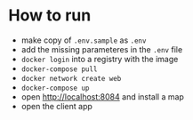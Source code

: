 # How to run

- make copy of `.env.sample` as `.env`
- add the missing parameteres in the `.env` file
- `docker login` into a registry with the image
- `docker-compose pull`
- `docker network create web`
- `docker-compose up`
- open [http://localhost:8084](http://localhost:8084) and install a map
- open the client app

